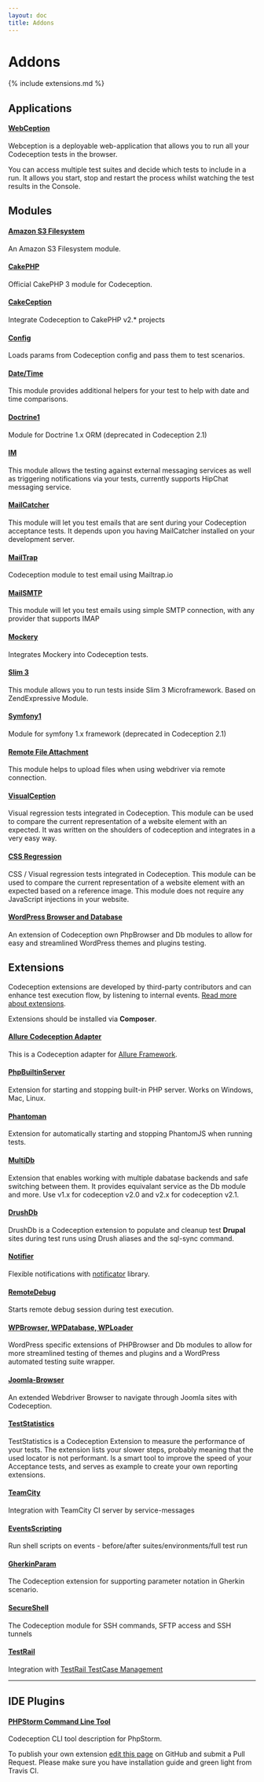 ```yaml
---
layout: doc
title: Addons
---
```


# Addons


{% include extensions.md %}


## Applications 

#### [WebCeption](https://github.com/jayhealey/Webception)

Webception is a deployable web-application that allows you to run all your Codeception tests in the browser.

You can access multiple test suites and decide which tests to include in a run. It allows you start, stop and restart the process whilst watching the test results in the Console.

## Modules

#### [Amazon S3 Filesystem](https://github.com/polevaultweb/s3-filesystem)

An Amazon S3 Filesystem module.

#### [CakePHP](https://github.com/cakephp/codeception)

Official CakePHP 3 module for Codeception.

#### [CakeCeption](https://github.com/hkzpjt/cakeception)

Integrate Codeception to CakePHP v2.* projects

#### [Config](https://github.com/JustBlackBird/codeception-config-module)

Loads params from Codeception config and pass them to test scenarios.

#### [Date/Time](https://github.com/nathanmac/datetime-codeception-module)

This module provides additional helpers for your test to help with date and time comparisons.

#### [Doctrine1](https://github.com/Codeception/Doctrine1Module)

Module for Doctrine 1.x ORM (deprecated in Codeception 2.1)

#### [IM](https://github.com/nathanmac/im-codeception-module)

This module allows the testing against external messaging services as well as triggering notifications via your tests, currently supports HipChat messaging service.

#### [MailCatcher](https://github.com/captbaritone/codeception-mailcatcher-module) 

This module will let you test emails that are sent during your Codeception acceptance tests. It depends upon you having MailCatcher installed on your development server.

#### [MailTrap](https://github.com/WhatDaFox/Codeception-Mailtrap)

Codeception module to test email using Mailtrap.io

#### [MailSMTP](https://github.com/AhmedSamy/codeception-smtp-mail) 

This module will let you test emails using simple SMTP connection, with any provider that supports IMAP

#### [Mockery](https://github.com/Codeception/MockeryModule)

Integrates Mockery into Codeception tests.

#### [Slim 3](https://github.com/herloct/codeception-slim-module)

This module allows you to run tests inside Slim 3 Microframework.
Based on ZendExpressive Module.

#### [Symfony1](https://github.com/Codeception/symfony1module)

Module for symfony 1.x framework (deprecated in Codeception 2.1)

#### [Remote File Attachment](https://github.com/phmLabs/codeception-module-attachfileremote)
This module helps to upload files when using webdriver via remote connection.

#### [VisualCeption](https://github.com/DigitalProducts/codeception-module-visualception)

Visual regression tests integrated in Codeception. This module can be used to compare the current representation of a website element with an expected. It was written on the shoulders of codeception and integrates in a very easy way.

#### [CSS Regression](https://github.com/sascha-egerer/css-regression)

CSS / Visual regression tests integrated in Codeception. This module can be used to compare the current representation of a website element with an expected based on a reference image. This module does not require any JavaScript injections in your website.

#### [WordPress Browser and Database](https://github.com/lucatume/wp-browser)

An extension of Codeception own PhpBrowser and Db modules to allow for easy and streamlined WordPress themes and plugins testing. 

## Extensions

Codeception extensions are developed by third-party contributors and can enhance test execution flow, by listening to internal events. [Read more about extensions](http://codeception.com/docs/08-Customization#Extension-classes).

Extensions should be installed via **Composer**.

#### [Allure Codeception Adapter](https://github.com/allure-framework/allure-codeception)

This is a Codeception adapter for [Allure Framework](https://github.com/allure-framework).

#### [PhpBuiltinServer](https://github.com/tiger-seo/PhpBuiltinServer)

Extension for starting and stopping built-in PHP server. Works on Windows, Mac, Linux.

#### [Phantoman](https://github.com/site5/phantoman)

Extension for automatically starting and stopping PhantomJS when running tests.

#### [MultiDb](https://github.com/redmatter/Codeception-MultiDb)

Extension that enables working with multiple dabatase backends and safe switching between them. It provides equivalant service as the Db module and more. Use v1.x for codeception v2.0 and v2.x for codeception v2.1.

#### [DrushDb](https://github.com/pfaocle/DrushDb)

DrushDb is a Codeception extension to populate and cleanup test **Drupal** sites during test runs using Drush aliases and the sql-sync command.

#### [Notifier](https://github.com/Codeception/Notifier)

Flexible notifications with [notificator](https://github.com/namshi/notificator) library. 

#### [RemoteDebug](https://github.com/tiger-seo/codeception-remotedebug)

Starts remote debug session during test execution.

#### [WPBrowser, WPDatabase, WPLoader](https://github.com/lucatume/wp-browser)

WordPress specific extensions of PHPBrowser and Db modules to allow for more streamlined testing of themes and plugins and a WordPress automated testing suite wrapper.

#### [Joomla-Browser](https://github.com/joomla-projects/joomla-browser)

An extended Webdriver Browser to navigate through Joomla sites with Codeception.

#### [TestStatistics](https://github.com/redCOMPONENT-COM/teststatistics#teststatistics)

TestStatistics is a Codeception Extension to measure the performance of your tests. The extension lists your slower steps, probably meaning that the used locator is not performant. Is a smart tool to improve the speed of your Acceptance tests, and serves as example to create your own reporting extensions.

#### [TeamCity](https://github.com/neronmoon/TeamcityCodeception)

Integration with TeamCity CI server by service-messages

#### [EventsScripting](https://github.com/oprudkyi/codeception-events-scripting)

Run shell scripts on events - before/after suites/environments/full test run  

#### [GherkinParam](https://github.com/edno/codeception-gherkin-param)

The Codeception extension for supporting parameter notation in Gherkin scenario.

#### [SecureShell](https://github.com/edno/codeception-secureshell)

The Codeception module for SSH commands, SFTP access and SSH tunnels

#### [TestRail](https://github.com/bookitcom/codeception-testrail)

Integration with [TestRail TestCase Management](http://www.gurock.com/testrail/) 

---

## IDE Plugins

#### [PHPStorm Command Line Tool](https://github.com/tiger-seo/codeception-phpstorm-commandlinetool)

Codeception CLI tool description for PhpStorm.



<div class="alert alert-warning">To publish your own extension <a href="https://github.com/Codeception/codeception.github.com/edit/master/addons.markdown">edit this page</a> on GitHub and submit a Pull Request. Please make sure you have installation guide and green light from Travis CI.</div>

